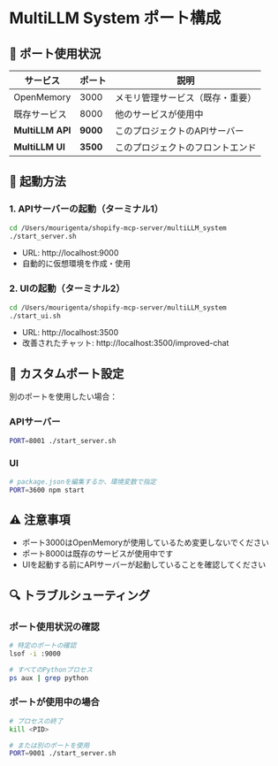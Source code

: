 # MultiLLM System ポート構成

## 🔌 ポート使用状況

| サービス | ポート | 説明 |
|---------|--------|------|
| OpenMemory | 3000 | メモリ管理サービス（既存・重要） |
| 既存サービス | 8000 | 他のサービスが使用中 |
| **MultiLLM API** | **9000** | このプロジェクトのAPIサーバー |
| **MultiLLM UI** | **3500** | このプロジェクトのフロントエンド |

## 🚀 起動方法

### 1. APIサーバーの起動（ターミナル1）
```bash
cd /Users/mourigenta/shopify-mcp-server/multiLLM_system
./start_server.sh
```
- URL: http://localhost:9000
- 自動的に仮想環境を作成・使用

### 2. UIの起動（ターミナル2）
```bash
cd /Users/mourigenta/shopify-mcp-server/multiLLM_system
./start_ui.sh
```
- URL: http://localhost:3500
- 改善されたチャット: http://localhost:3500/improved-chat

## 📝 カスタムポート設定

別のポートを使用したい場合：

### APIサーバー
```bash
PORT=8001 ./start_server.sh
```

### UI
```bash
# package.jsonを編集するか、環境変数で指定
PORT=3600 npm start
```

## ⚠️ 注意事項

- ポート3000はOpenMemoryが使用しているため変更しないでください
- ポート8000は既存のサービスが使用中です
- UIを起動する前にAPIサーバーが起動していることを確認してください

## 🔍 トラブルシューティング

### ポート使用状況の確認
```bash
# 特定のポートの確認
lsof -i :9000

# すべてのPythonプロセス
ps aux | grep python
```

### ポートが使用中の場合
```bash
# プロセスの終了
kill <PID>

# または別のポートを使用
PORT=9001 ./start_server.sh
```
